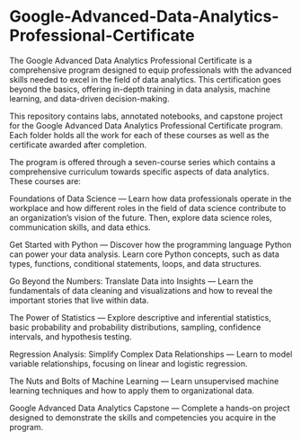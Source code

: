# Google-Advanced-Data-Analytics-Professional-Certificate
The Google Advanced Data Analytics Professional Certificate is a comprehensive program designed to equip professionals with the advanced skills needed to excel in the field of data analytics. This certification goes beyond the basics, offering in-depth training in data analysis, machine learning, and data-driven decision-making.

This repository contains labs, annotated notebooks, and capstone project for the Google Advanced Data Analytics Professional Certificate program. Each folder holds all the work for each of these courses as well as the certificate awarded after completion.

The program is offered through a seven-course series which contains a comprehensive curriculum towards specific aspects of data analytics. These courses are:

Foundations of Data Science
 — Learn how data professionals operate in the workplace and how different roles in the field of data science contribute to an organization’s vision of the future. Then, explore data science roles, communication skills, and data ethics.

Get Started with Python
 — Discover how the programming language Python can power your data analysis. Learn core Python concepts, such as data types, functions, conditional statements, loops, and data structures.

Go Beyond the Numbers: Translate Data into Insights
 — Learn the fundamentals of data cleaning and visualizations and how to reveal the important stories that live within data.

The Power of Statistics
 — Explore descriptive and inferential statistics, basic probability and probability distributions, sampling, confidence intervals, and hypothesis testing.

Regression Analysis: Simplify Complex Data Relationships
 — Learn to model variable relationships, focusing on linear and logistic regression.

The Nuts and Bolts of Machine Learning
 — Learn unsupervised machine learning techniques and how to apply them to organizational data. 

Google Advanced Data Analytics Capstone
 — Complete a hands-on project designed to demonstrate the skills and competencies you acquire in the program. 
